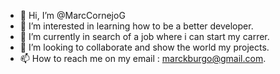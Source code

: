 - 👋 Hi, I’m @MarcCornejoG
- 👀 I’m interested in learning how to be a better developer.
- 🌱 I’m currently in search of a job where i can start my carrer.
- 💞️ I’m looking to collaborate and show the world my projects.
- 📫 How to reach me on my email : marckburgo@gmail.com.

<!---
MarcCornejoG/MarcCornejoG is a ✨ special ✨ repository because its `README.md` (this file) appears on your GitHub profile.
You can click the Preview link to take a look at your changes.
--->
